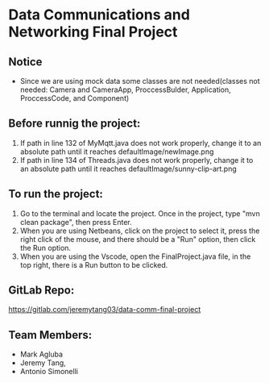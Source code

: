 # Data Communications and Networking Final Project
## Notice
- Since we are using mock data some classes are not needed(classes not needed: Camera and CameraApp, ProccessBulder, Application, ProccessCode, and Component)
## Before runnig the project:
1. If path in line 132 of MyMqtt.java does not work properly, change it to an absolute path until it reaches defaultImage/newImage.png
2. If path in line 134 of Threads.java does not work properly, change it to an absolute path until it reaches defaultImage/sunny-clip-art.png

## To run the project:
1. Go to the terminal and locate the project. Once in the project, type "mvn clean package", then press Enter.
2. When you are using Netbeans, click on the project to select it, press the right click of the mouse, and there should be a "Run" option, then click the  Run option.
3. When you are using the Vscode, open the FinalProject.java file, in the top right, there is a Run button to be clicked.

## GitLab Repo:
https://gitlab.com/jeremytang03/data-comm-final-project

## Team Members:
- Mark Agluba 
- Jeremy Tang, 
- Antonio Simonelli
